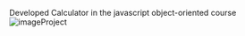 Developed Calculator in the javascript object-oriented course
![imageProject](https://user-images.githubusercontent.com/57490700/84906647-9b8d7000-b088-11ea-88ec-5fb63cd267ca.jpg)

